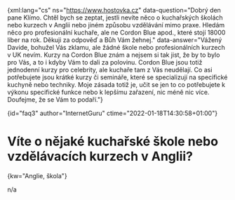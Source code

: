 
{xml:lang="cs" ns="https://www.hostovka.cz" data-question="Dobrý den pane Klímo. Chtěl bych se zeptat, jestli nevíte něco o kuchařských školách nebo kurzech v Anglii nebo jiném způsobu vzdělávání mimo praxe. Hledám něco pro profesionální kuchaře, ale ne Cordon Blue apod., které stojí 18000 liber na rok. Děkuji za odpověď a Bůh Vám žehnej." data-answer="Vážený Davide, bohužel Vás zklamu, ale žádné škole nebo profesionálních kurzech v UK nevím. Kurzy na Cordon Blue znám a nejsem si tak jist, že by to bylo pro Vás, a to i kdyby Vám to dali za polovinu. Cordon Blue jsou totiž jednodenní kurzy pro celebrity, ale kuchaře tam z Vás neudělají. Co asi potřebujete jsou krátké kurzy či semináře, které se specializují na specifické kuchyně nebo techniky. Moje zásada totiž je, učit se jen to co potřebujete k výkonu specifické funkce nebo k lepšímu zařazení, nic méně nic více. Doufejme, že se Vám to podaří."}

{id="faq3" author="InternetGuru" ctime="2022-01-18T14:30:58+01:00"}

# Víte o nějaké kuchařské škole nebo vzdělávacích kurzech v Anglii?

{kw="Anglie, škola"}

n/a

